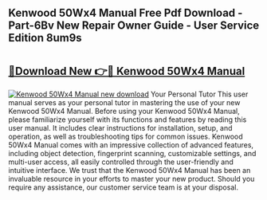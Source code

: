 ## Kenwood 50Wx4 Manual Free Pdf Download - Part-6Bv New Repair Owner Guide - User Service Edition 8um9s

# <h2><a href="http://bc73848.oget.top/?id=Kenwood+50Wx4+Manual">🔗Download New 👉🔴 Kenwood 50Wx4 Manual</a></h2>

[![Kenwood 50Wx4 Manual new download](https://i.imgur.com/5g1atiW.png)](http://bc73848.oget.top/?id=Kenwood+50Wx4+Manual)
Your Personal Tutor This user manual serves as your personal tutor in mastering the use of your new Kenwood 50Wx4 Manual. Before using your Kenwood 50Wx4 Manual, please familiarize yourself with its functions and features by reading this user manual. It includes clear instructions for installation, setup, and operation, as well as troubleshooting tips for common issues. Kenwood 50Wx4 Manual comes with an impressive collection of advanced features, including object detection, fingerprint scanning, customizable settings, and multi-user access, all easily controlled through the user-friendly and intuitive interface. We trust that the Kenwood 50Wx4 Manual has been an invaluable resource in your efforts to master your new product. Should you require any assistance, our customer service team is at your disposal.
